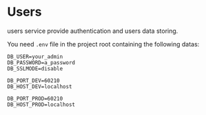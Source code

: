 # Users
users service provide authentication and users data storing.

You need `.env` file in the project root containing the following datas:

```.env
DB_USER=your_admin
DB_PASSWORD=a_password
DB_SSLMODE=disable

DB_PORT_DEV=60210
DB_HOST_DEV=localhost

DB_PORT_PROD=60210
DB_HOST_PROD=localhost
```
